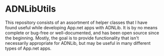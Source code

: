 ADNLibUtils
===========

This repository consists of an assortment of helper classes that I have found useful while developing App.net apps with ADNLib. It is by no means complete or bug-free or well-documented, and has been open source since the beginning. Mostly, the goal is to provide functionality that isn't necessarily appropriate for ADNLib, but may be useful in many different types of App.net apps.
